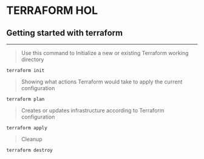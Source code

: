 # **TERRAFORM HOL**

## Getting started with terraform
---

> Use this command  to Initialize a new or existing Terraform working directory

```
terraform init
```
> Showing what actions Terraform would take to apply the current configuration

```
terraform plan
```
> Creates or updates infrastructure according to Terraform configuration
```
terraform apply
```

> Cleanup
```bash
terraform destroy
```







